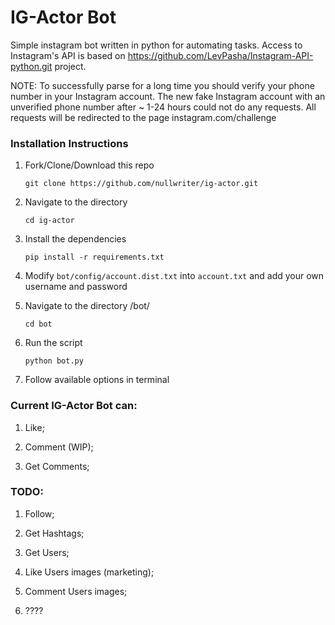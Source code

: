 # IG-Actor Bot

Simple instagram bot written in python for automating tasks. Access to Instagram's API is based on https://github.com/LevPasha/Instagram-API-python.git project.

NOTE: To successfully parse for a long time you should verify your phone number in your Instagram account. 
The new fake Instagram account with an unverified phone number after ~ 1-24 hours could not do any requests. All requests will be redirected to the page instagram.com/challenge

### Installation Instructions

1. Fork/Clone/Download this repo

    `git clone https://github.com/nullwriter/ig-actor.git`

2. Navigate to the directory

    `cd ig-actor`

3. Install the dependencies

    `pip install -r requirements.txt`

4. Modify `bot/config/account.dist.txt` into `account.txt` and add your own username and password

5. Navigate to the directory /bot/

    `cd bot`

6. Run the script

    `python bot.py`
    
7. Follow available options in terminal


### Current IG-Actor Bot can:

1) Like;

2) Comment (WIP);

3) Get Comments;

### TODO:

1) Follow;

2) Get Hashtags;

3) Get Users;

4) Like Users images (marketing);

5) Comment Users images;

6) ????
